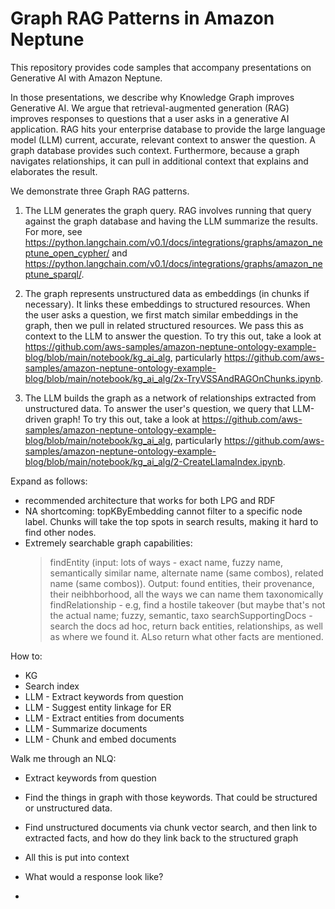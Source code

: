# Graph RAG Patterns in Amazon Neptune
This repository provides code samples that accompany presentations on Generative AI with Amazon Neptune. 

In those presentations, we describe why Knowledge Graph improves Generative AI. We argue that retrieval-augmented generation (RAG) improves responses to questions that a user asks in a generative AI application. RAG hits your enterprise database to provide the large language model (LLM) current, accurate, relevant context to answer the question. A graph database provides such context. Furthermore, because a graph navigates relationships, it can pull in additional context that explains and elaborates the result. 

We demonstrate three Graph RAG patterns. 

1. The LLM generates the graph query. RAG involves running that query against the graph database and having the LLM summarize the results. For more, see <https://python.langchain.com/v0.1/docs/integrations/graphs/amazon_neptune_open_cypher/> and <https://python.langchain.com/v0.1/docs/integrations/graphs/amazon_neptune_sparql/>.

2. The graph represents unstructured data as embeddings (in chunks if necessary). It links these embeddings to structured resources. When the user asks a question, we first match similar embeddings in the graph, then we pull in related structured resources. We pass this as context to the LLM to answer the question. To try this out, take a look at <https://github.com/aws-samples/amazon-neptune-ontology-example-blog/blob/main/notebook/kg_ai_alg>, particularly <https://github.com/aws-samples/amazon-neptune-ontology-example-blog/blob/main/notebook/kg_ai_alg/2x-TryVSSAndRAGOnChunks.ipynb>.

3. The LLM builds the graph as a network of relationships extracted from unstructured data. To answer the user's question, we query that LLM-driven graph! To try this out, take a look at <https://github.com/aws-samples/amazon-neptune-ontology-example-blog/blob/main/notebook/kg_ai_alg>, particularly <https://github.com/aws-samples/amazon-neptune-ontology-example-blog/blob/main/notebook/kg_ai_alg/2-CreateLlamaIndex.ipynb>.

Expand as follows:
- recommended architecture that works for both LPG and RDF
- NA shortcoming: topKByEmbedding cannot filter to a specific node label. Chunks will take the top spots in search results, making it hard to find other nodes.
- Extremely searchable graph capabilities:
  > findEntity (input: lots of ways - exact name, fuzzy name, semantically similar name, alternate name (same combos), related name (same combos)). Output: found entities, their provenance, their neibhborhood, all the ways we can name them taxonomically
  > findRelationship - e.g, find a hostile takeover (but maybe that's not the actual name; fuzzy, semantic, taxo
  > searchSupportingDocs - search the docs ad hoc, return back entities, relationships, as well as where we found it. ALso return what other facts are mentioned.
  >
How to:
- KG
- Search index
- LLM - Extract keywords from question
- LLM - Suggest entity linkage for ER
- LLM - Extract entities from documents
- LLM - Summarize documents
- LLM - Chunk and embed documents

Walk me through an NLQ:
- Extract keywords from question
- Find the things in graph with those keywords. That could be structured or unstructured data.
- Find unstructured documents via chunk vector search, and then link to extracted facts, and how do they link back to the structured graph

- All this is put into context
- What would a response look like?
- 
